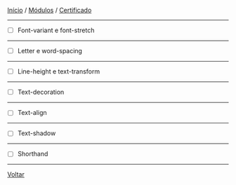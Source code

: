 [Início](https://github.com/Thalyalm/rocketseat-trilha-fundamentar) /
[Módulos](https://github.com/Thalyalm/rocketseat-trilha-fundamentar/tree/main/modulos/readme.md) /
[Certificado](https://github.com/Thalyalm/rocketseat-trilha-fundamentar/tree/main/certificado)

---

- [ ] Font-variant e font-stretch

---

- [ ] Letter e word-spacing

---

- [ ] Line-height e text-transform

---

- [ ] Text-decoration

---

- [ ] Text-align

---

- [ ] Text-shadow

---

- [ ] Shorthand

---

[Voltar](https://github.com/Thalyalm/rocketseat-trilha-fundamentar/tree/main/modulos/app-bonito-ate-nos-textos/readme.md)